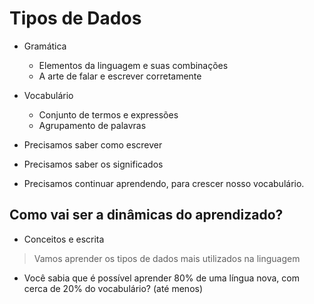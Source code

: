 # Tipos de Dados

* Gramática
  * Elementos da linguagem e suas combinações
  * A arte de falar e escrever corretamente

* Vocabulário
  * Conjunto de termos e expressões
  * Agrupamento de palavras

* Precisamos saber como escrever
* Precisamos saber os significados
* Precisamos continuar aprendendo, para crescer nosso vocabulário.

## Como vai ser a dinâmicas do aprendizado?

* Conceitos e escrita

> Vamos aprender os tipos de dados mais utilizados na linguagem
  * Você sabia que é possível aprender 80% de uma língua nova, com cerca de 20% do vocabulário? (até menos)